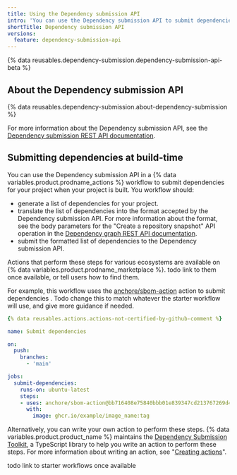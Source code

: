 ```yaml
---
title: Using the Dependency submission API
intro: 'You can use the Dependency submission API to submit dependencies for projects that resolve dependencies when the project is built or compiled.'
shortTitle: Dependency submission API
versions:
  feature: dependency-submission-api
---
```


{% data reusables.dependency-submission.dependency-submission-api-beta %}

## About the Dependency submission API

{% data reusables.dependency-submission.about-dependency-submission %}

For more information about the Dependency submission API, see the [Dependency submission REST API documentation](/rest/dependency-graph/dependency-submission).

## Submitting dependencies at build-time

You can use the Dependency submission API in a {% data variables.product.prodname_actions %} workflow to submit dependencies for your project when your project is built. You workflow should:

- generate a list of dependencies for your project.
- translate the list of dependencies into the format accepted by the Dependency submission API. For more information about the format, see the body parameters for the "Create a repository snapshot" API operation in the [Dependency graph REST API documentation](/rest/dependency-graph/dependency-graph#create-repository-snapshot).
- submit the formatted list of dependencies to the Dependency submission API.

Actions that perform these steps for various ecosystems are available on {% data variables.product.prodname_marketplace %}. todo link to them once available, or tell users how to find them.

For example, this workflow uses the [anchore/sbom-action](https://github.com/marketplace/actions/anchore-sbom-action) action to submit dependencies . Todo change this to match whatever the starter workflow will use, and give more guidance if needed.

```yaml
{% data reusables.actions.actions-not-certified-by-github-comment %}

name: Submit dependencies

on:
  push:
    branches:    
      - 'main'

jobs:
  submit-dependencies:
    runs-on: ubuntu-latest
    steps:
    - uses: anchore/sbom-action@bb716408e75840bbb01e839347cd213767269d4a
      with:
        image: ghcr.io/example/image_name:tag
```

Alternatively, you can write your own action to perform these steps. {% data variables.product.product_name %} maintains the [Dependency Submission Toolkit](https://github.com/github/dependency-submission-toolkit), a TypeScript library to help you write an action to perform these steps. For more information about writing an action, see "[Creating actions](/actions/creating-actions)".

todo link to starter workflows once available
